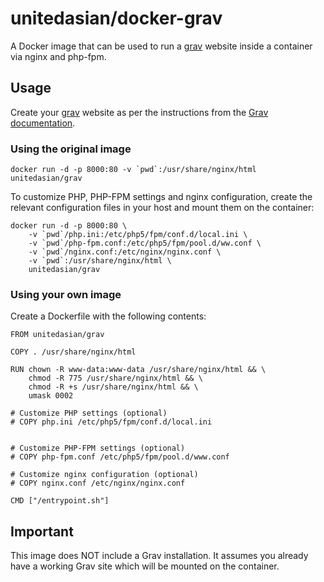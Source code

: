 unitedasian/docker-grav
===========

A Docker image that can be used to run a [grav](http://getgrav.org/) website inside a container via nginx and php-fpm.

Usage
-----

Create your [grav](http://getgrav.org/) website as per the instructions from the [Grav documentation](http://learn.getgrav.org/).

### Using the original image

```
docker run -d -p 8000:80 -v `pwd`:/usr/share/nginx/html unitedasian/grav
```

To customize PHP, PHP-FPM settings and nginx configuration, create the relevant configuration files in your host and mount them on the container:

```
docker run -d -p 8000:80 \
	-v `pwd`/php.ini:/etc/php5/fpm/conf.d/local.ini \
	-v `pwd`/php-fpm.conf:/etc/php5/fpm/pool.d/ww.conf \
	-v `pwd`/nginx.conf:/etc/nginx/nginx.conf \
	-v `pwd`:/usr/share/nginx/html \
	unitedasian/grav
```

### Using your own image

Create a Dockerfile with the following contents:

```
FROM unitedasian/grav

COPY . /usr/share/nginx/html

RUN chown -R www-data:www-data /usr/share/nginx/html && \
	chmod -R 775 /usr/share/nginx/html && \
	chmod -R +s /usr/share/nginx/html && \
	umask 0002

# Customize PHP settings (optional)
# COPY php.ini /etc/php5/fpm/conf.d/local.ini


# Customize PHP-FPM settings (optional)
# COPY php-fpm.conf /etc/php5/fpm/pool.d/www.conf

# Customize nginx configuration (optional)
# COPY nginx.conf /etc/nginx/nginx.conf

CMD ["/entrypoint.sh"]

```

Important
---------

This image does NOT include a Grav installation. It assumes you already have a working Grav site which will be mounted on the container.

